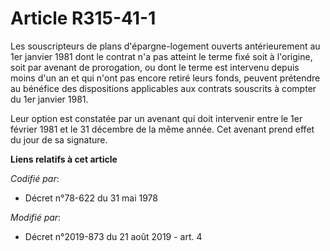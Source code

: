 # Article R315-41-1

Les souscripteurs de plans d'épargne-logement ouverts antérieurement au 1er janvier 1981 dont le contrat n'a pas atteint le
terme fixé soit à l'origine, soit par avenant de prorogation, ou dont le terme est intervenu depuis moins d'un an et qui
n'ont pas encore retiré leurs fonds, peuvent prétendre au bénéfice des dispositions applicables aux contrats souscrits à
compter du 1er janvier 1981.

Leur option est constatée par un avenant qui doit intervenir entre le 1er février 1981 et le 31 décembre de la même année.
Cet avenant prend effet du jour de sa signature.

**Liens relatifs à cet article**

_Codifié par_:

  - Décret n°78-622 du 31 mai 1978

_Modifié par_:

  - Décret n°2019-873 du 21 août 2019 - art. 4
